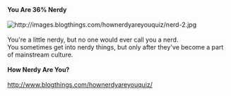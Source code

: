 <html><body><strong>You Are 36% Nerdy</strong><br>
<br>
<img src="http://images.blogthings.com/hownerdyareyouquiz/nerd-2.jpg" alt="http://images.blogthings.com/hownerdyareyouquiz/nerd-2.jpg"><br>
<br>
You're a little nerdy, but no one would ever call you a nerd.<br>
You sometimes get into nerdy things, but only after they've become a part of mainstream culture.<br>
<br>
<strong>How Nerdy Are You?</strong><br>
<br>
<a href="http://www.blogthings.com/hownerdyareyouquiz/">http://www.blogthings.com/hownerdyareyouquiz/</a></body></html>